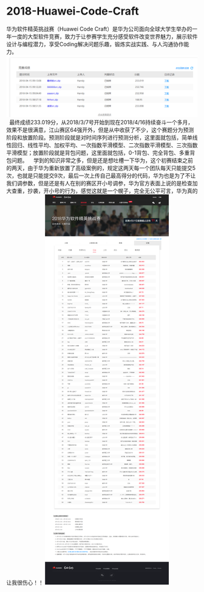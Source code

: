 # 2018-Huawei-Code-Craft
华为软件精英挑战赛（Huawei Code Craft）是华为公司面向全球大学生举办的一年一度的大型软件竞赛，致力于让参赛学生充分感受软件改变世界魅力，展示软件设计与编程潜力，享受Coding解决问题乐趣，锻炼实战实践、与人沟通协作能力。
![image 团队分数](https://github.com/Harrdy2018/2018-Huawei-Code-Craft/blob/master/MyResult.png)
    最终成绩233.019分，从2018/3/7号开始到现在2018/4/16持续奋斗一个多月，效果不是很满意，江山赛区64强开外，但是从中收获了不少，这个赛题分为预测阶段和放置阶段。预测阶段就是对时间序列进行预测分析，这里面就包括，简单线性回归、线性平均、加权平均、一次指数平滑模型、二次指数平滑模型、三次指数平滑模型；放置阶段就是背包问题，这里面就包括，0-1背包、完全背包、多重背包问题。
    学到的知识非常之多，但是还是想吐槽一下华为，这个初赛结束之前的两天，由于华为重新放置了高级案例的，规定这两天每一个团队每天只能提交5次，也就是只能提交9次，最后一次上传自己最高得分的代码，华为也是为了不让我们调参数，但是还是有人在别的赛区开小号调参，华为官方表面上说的是检查加大查重，抄袭，开小号的行为，感觉这就是一个幌子，完全无公平可言，华为真的让我很伤心！！
![image江山赛区初赛成绩](https://github.com/Harrdy2018/2018-Huawei-Code-Craft/blob/master/%E6%B1%9F%E5%B1%B1%E8%B5%9B%E5%8C%BA%E5%88%9D%E8%B5%9B%E6%88%90%E7%BB%A9.png)
 
